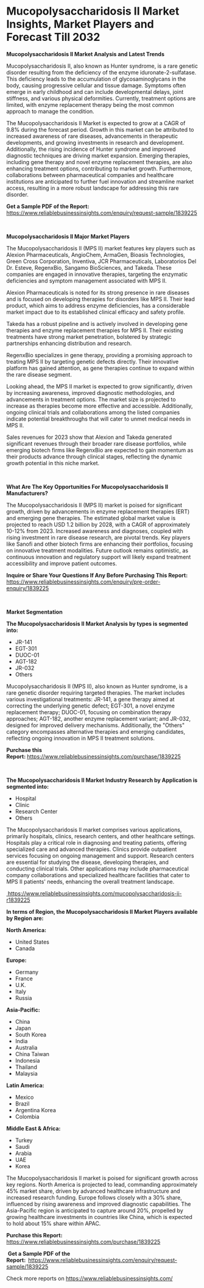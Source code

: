 <p><h1>Mucopolysaccharidosis II Market Insights, Market Players and Forecast Till 2032</h1></p><p><strong>Mucopolysaccharidosis II Market Analysis and Latest Trends</strong></p>
<p><p>Mucopolysaccharidosis II, also known as Hunter syndrome, is a rare genetic disorder resulting from the deficiency of the enzyme iduronate-2-sulfatase. This deficiency leads to the accumulation of glycosaminoglycans in the body, causing progressive cellular and tissue damage. Symptoms often emerge in early childhood and can include developmental delays, joint stiffness, and various physical deformities. Currently, treatment options are limited, with enzyme replacement therapy being the most common approach to manage the condition. </p><p>The Mucopolysaccharidosis II Market is expected to grow at a CAGR of 9.8% during the forecast period. Growth in this market can be attributed to increased awareness of rare diseases, advancements in therapeutic developments, and growing investments in research and development. Additionally, the rising incidence of Hunter syndrome and improved diagnostic techniques are driving market expansion. Emerging therapies, including gene therapy and novel enzyme replacement therapies, are also enhancing treatment options, contributing to market growth. Furthermore, collaborations between pharmaceutical companies and healthcare institutions are anticipated to further fuel innovation and streamline market access, resulting in a more robust landscape for addressing this rare disorder.</p></p>
<p><strong>Get a Sample PDF of the Report:&nbsp;</strong> <a href="https://www.reliablebusinessinsights.com/enquiry/request-sample/1839225?utm_campaign=3322&utm_medium=2&utm_source=Github&utm_content=ia&utm_term=08032025&utm_id=mucopolysaccharidosis-ii">https://www.reliablebusinessinsights.com/enquiry/request-sample/1839225</a></p>
<p>&nbsp;</p>
<p><strong>Mucopolysaccharidosis II Major Market Players</strong></p>
<p><p>The Mucopolysaccharidosis II (MPS II) market features key players such as Alexion Pharmaceuticals, AngioChem, ArmaGen, Bioasis Technologies, Green Cross Corporation, Inventiva, JCR Pharmaceuticals, Laboratorios Del Dr. Esteve, RegenxBio, Sangamo BioSciences, and Takeda. These companies are engaged in innovative therapies, targeting the enzymatic deficiencies and symptom management associated with MPS II.</p><p>Alexion Pharmaceuticals is noted for its strong presence in rare diseases and is focused on developing therapies for disorders like MPS II. Their lead product, which aims to address enzyme deficiencies, has a considerable market impact due to its established clinical efficacy and safety profile.</p><p>Takeda has a robust pipeline and is actively involved in developing gene therapies and enzyme replacement therapies for MPS II. Their existing treatments have strong market penetration, bolstered by strategic partnerships enhancing distribution and research.</p><p>RegenxBio specializes in gene therapy, providing a promising approach to treating MPS II by targeting genetic defects directly. Their innovative platform has gained attention, as gene therapies continue to expand within the rare disease segment.</p><p>Looking ahead, the MPS II market is expected to grow significantly, driven by increasing awareness, improved diagnostic methodologies, and advancements in treatment options. The market size is projected to increase as therapies become more effective and accessible. Additionally, ongoing clinical trials and collaborations among the listed companies indicate potential breakthroughs that will cater to unmet medical needs in MPS II.</p><p>Sales revenues for 2023 show that Alexion and Takeda generated significant revenues through their broader rare disease portfolios, while emerging biotech firms like RegenxBio are expected to gain momentum as their products advance through clinical stages, reflecting the dynamic growth potential in this niche market.</p></p>
<p>&nbsp;</p>
<p><strong>What Are The Key Opportunities For Mucopolysaccharidosis II Manufacturers?</strong></p>
<p><p>The Mucopolysaccharidosis II (MPS II) market is poised for significant growth, driven by advancements in enzyme replacement therapies (ERT) and emerging gene therapies. The estimated global market value is projected to reach USD 1.2 billion by 2028, with a CAGR of approximately 10-12% from 2023. Increased awareness and diagnoses, coupled with rising investment in rare disease research, are pivotal trends. Key players like Sanofi and other biotech firms are enhancing their portfolios, focusing on innovative treatment modalities. Future outlook remains optimistic, as continuous innovation and regulatory support will likely expand treatment accessibility and improve patient outcomes.</p></p>
<p><strong>Inquire or Share Your Questions If Any Before Purchasing This Report:</strong> <a href="https://www.reliablebusinessinsights.com/enquiry/pre-order-enquiry/1839225?utm_campaign=3322&utm_medium=2&utm_source=Github&utm_content=ia&utm_term=08032025&utm_id=mucopolysaccharidosis-ii">https://www.reliablebusinessinsights.com/enquiry/pre-order-enquiry/1839225</a></p>
<p>&nbsp;</p>
<p><strong>Market Segmentation</strong></p>
<p><strong>The Mucopolysaccharidosis II Market Analysis by types is segmented into:</strong></p>
<p><ul><li>JR-141</li><li>EGT-301</li><li>DUOC-01</li><li>AGT-182</li><li>JR-032</li><li>Others</li></ul></p>
<p><p>Mucopolysaccharidosis II (MPS II), also known as Hunter syndrome, is a rare genetic disorder requiring targeted therapies. The market includes various investigational treatments: JR-141, a gene therapy aimed at correcting the underlying genetic defect; EGT-301, a novel enzyme replacement therapy; DUOC-01, focusing on combination therapy approaches; AGT-182, another enzyme replacement variant; and JR-032, designed for improved delivery mechanisms. Additionally, the "Others" category encompasses alternative therapies and emerging candidates, reflecting ongoing innovation in MPS II treatment solutions.</p></p>
<p><strong>Purchase this Report:&nbsp;</strong><a href="https://www.reliablebusinessinsights.com/purchase/1839225?utm_campaign=3322&utm_medium=2&utm_source=Github&utm_content=ia&utm_term=08032025&utm_id=mucopolysaccharidosis-ii">https://www.reliablebusinessinsights.com/purchase/1839225</a></p>
<p>&nbsp;</p>
<p><strong>The Mucopolysaccharidosis II Market Industry Research by Application is segmented into:</strong></p>
<p><ul><li>Hospital</li><li>Clinic</li><li>Research Center</li><li>Others</li></ul></p>
<p><p>The Mucopolysaccharidosis II market comprises various applications, primarily hospitals, clinics, research centers, and other healthcare settings. Hospitals play a critical role in diagnosing and treating patients, offering specialized care and advanced therapies. Clinics provide outpatient services focusing on ongoing management and support. Research centers are essential for studying the disease, developing therapies, and conducting clinical trials. Other applications may include pharmaceutical company collaborations and specialized healthcare facilities that cater to MPS II patients' needs, enhancing the overall treatment landscape.</p></p>
<p><a href="https://www.reliablebusinessinsights.com/mucopolysaccharidosis-ii-r1839225?utm_campaign=3322&utm_medium=2&utm_source=Github&utm_content=ia&utm_term=08032025&utm_id=mucopolysaccharidosis-ii">&nbsp;https://www.reliablebusinessinsights.com/mucopolysaccharidosis-ii-r1839225</a></p>
<p><strong>In terms of Region, the Mucopolysaccharidosis II Market Players available by Region are:</strong></p>
<p>
    <p> <strong> North America: </strong>
        <ul>
            <li>United States</li>
            <li>Canada</li>
        </ul>
        </p> 
    <p> <strong> Europe: </strong>
        <ul>
            <li>Germany</li>
            <li>France</li>
            <li>U.K.</li>
            <li>Italy</li>
            <li>Russia</li>
        </ul>
        </p> 
    <p> <strong> Asia-Pacific: </strong>
        <ul>
            <li>China</li>
            <li>Japan</li>
            <li>South Korea</li>
            <li>India</li>
            <li>Australia</li>
            <li>China Taiwan</li>
            <li>Indonesia</li>
            <li>Thailand</li>
            <li>Malaysia</li>
        </ul>
        </p> 
    <p> <strong> Latin America: </strong>
        <ul>
            <li>Mexico</li>
            <li>Brazil</li>
            <li>Argentina Korea</li>
            <li>Colombia</li>
        </ul>
        </p> 
    <p> <strong> Middle East & Africa: </strong>
        <ul>
            <li>Turkey</li>
            <li>Saudi</li>
            <li>Arabia</li>
            <li>UAE</li>
            <li>Korea</li>
        </ul>
    </p>
    </p>
<p><p>The Mucopolysaccharidosis II market is poised for significant growth across key regions. North America is projected to lead, commanding approximately 45% market share, driven by advanced healthcare infrastructure and increased research funding. Europe follows closely with a 30% share, influenced by rising awareness and improved diagnostic capabilities. The Asia-Pacific region is anticipated to capture around 20%, propelled by growing healthcare investments in countries like China, which is expected to hold about 15% share within APAC.</p></p>
<p><strong>Purchase this Report: </strong><a href="https://www.reliablebusinessinsights.com/purchase/1839225?utm_campaign=3322&utm_medium=2&utm_source=Github&utm_content=ia&utm_term=08032025&utm_id=mucopolysaccharidosis-ii">https://www.reliablebusinessinsights.com/purchase/1839225</a></p>
<p>&nbsp;<strong>Get a Sample PDF of the Report:&nbsp;&nbsp;</strong><a href="https://www.reliablebusinessinsights.com/enquiry/request-sample/1839225?utm_campaign=3322&utm_medium=2&utm_source=Github&utm_content=ia&utm_term=08032025&utm_id=mucopolysaccharidosis-ii">https://www.reliablebusinessinsights.com/enquiry/request-sample/1839225</a></p>
<p><strong></strong></p>
<p>Check more reports on <a href="https://www.reliablebusinessinsights.com/?utm_campaign=3322&utm_medium=2&utm_source=Github&utm_content=ia&utm_term=08032025&utm_id=mucopolysaccharidosis-ii">https://www.reliablebusinessinsights.com/</a></p>